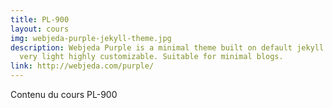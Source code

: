 ```yaml
---
title: PL-900
layout: cours
img: webjeda-purple-jekyll-theme.jpg
description: Webjeda Purple is a minimal theme built on default jekyll theme. It is
  very light highly customizable. Suitable for minimal blogs.
link: http://webjeda.com/purple/
---
```


Contenu du cours PL-900
